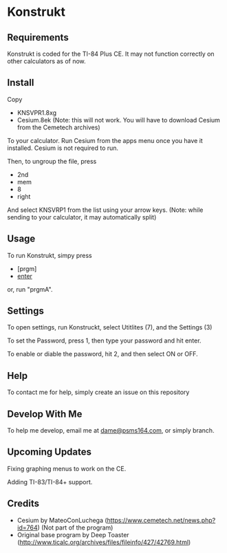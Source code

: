 # Konstrukt
## Requirements

Konstrukt is coded for the TI-84 Plus CE. It may not function correctly on other calculators as of now.

## Install 
Copy 
 - KNSVPR1.8xg
 - Cesium.8ek (Note: this will not work. You will have to download Cesium from the Cemetech archives)
  
To your calculator.
Run Cesium from the apps menu once you have it installed. 
Cesium is not required to run. 

Then, to ungroup the file, press 
  - 2nd
  - mem
  - 8
  - right

And select KNSVRP1 from the list using your arrow keys.  (Note: while sending to your calculator, it may automatically split)

## Usage

To run Konstrukt, simpy press 
  - [prgm]
  - [enter](x2)
  
or, run "prgmA".
  
## Settings
To open settings, run Konstruckt, select Utitlites (7), and the Settings (3)

To set the Password, press 1, then type your password and hit enter.

To enable or diable the password, hit 2, and then select ON or OFF.

## Help

To contact me for help, simply create an issue on this repository

## Develop With Me

To help me develop, email me at dame@psms164.com, or simply branch.

## Upcoming Updates

Fixing graphing menus to work on the CE.

Adding TI-83/TI-84+ support.

## Credits

  - Cesium by MateoConLuchega (https://www.cemetech.net/news.php?id=764) (Not part of the program)
  - Original base program by Deep Toaster (http://www.ticalc.org/archives/files/fileinfo/427/42769.html)
